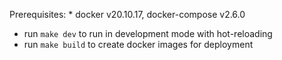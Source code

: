 Prerequisites:
	* docker v20.10.17, docker-compose v2.6.0


* run `make dev` to run in development mode with hot-reloading
* run `make build` to create docker images for deployment